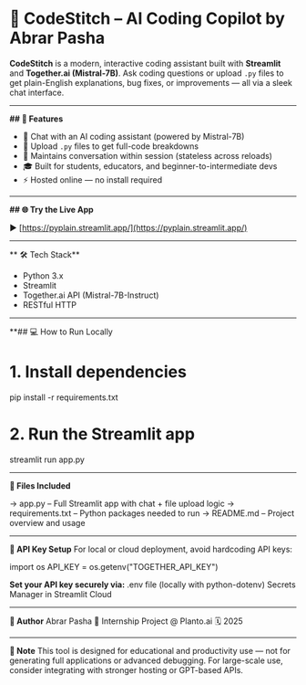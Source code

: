 # 🤖 CodeStitch – AI Coding Copilot by Abrar Pasha

**CodeStitch** is a modern, interactive coding assistant built with **Streamlit** and **Together.ai (Mistral-7B)**. Ask coding questions or upload `.py` files to get plain-English explanations, bug fixes, or improvements — all via a sleek chat interface.

---

**## 🚀 Features**

- 💬 Chat with an AI coding assistant (powered by Mistral-7B)
- 📂 Upload `.py` files to get full-code breakdowns
- 🧠 Maintains conversation within session (stateless across reloads)
- 🎓 Built for students, educators, and beginner-to-intermediate devs
- ⚡ Hosted online — no install required

---

**## 🌐 Try the Live App**

▶️ [https://pyplain.streamlit.app/](https://pyplain.streamlit.app/)

---

** 🛠 Tech Stack**

- Python 3.x
- Streamlit
- Together.ai API (Mistral-7B-Instruct)
- RESTful HTTP

---

**## 💻 How to Run Locally

# 1. Install dependencies
pip install -r requirements.txt

# 2. Run the Streamlit app
streamlit run app.py

---

**📂 Files Included**

-> app.py – Full Streamlit app with chat + file upload logic
-> requirements.txt – Python packages needed to run
-> README.md – Project overview and usage

---

**🔐 API Key Setup**
For local or cloud deployment, avoid hardcoding API keys:

import os
API_KEY = os.getenv("TOGETHER_API_KEY")

**Set your API key securely via:**
.env file (locally with python-dotenv)
Secrets Manager in Streamlit Cloud

---

**🙋 Author**
Abrar Pasha
🧪 Internship Project @ Planto.ai
🗓️ 2025

---

**📌 Note**
This tool is designed for educational and productivity use — not for generating full applications or advanced debugging. For large-scale use, consider integrating with stronger hosting or GPT-based APIs.



